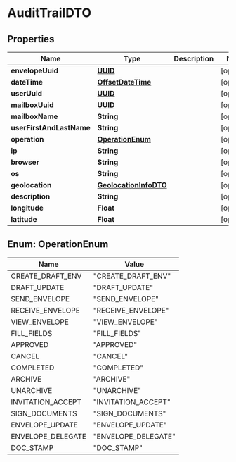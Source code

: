 # AuditTrailDTO

## Properties
Name | Type | Description | Notes
------------ | ------------- | ------------- | -------------
**envelopeUuid** | [**UUID**](UUID.md) |  |  [optional]
**dateTime** | [**OffsetDateTime**](OffsetDateTime.md) |  |  [optional]
**userUuid** | [**UUID**](UUID.md) |  |  [optional]
**mailboxUuid** | [**UUID**](UUID.md) |  |  [optional]
**mailboxName** | **String** |  |  [optional]
**userFirstAndLastName** | **String** |  |  [optional]
**operation** | [**OperationEnum**](#OperationEnum) |  |  [optional]
**ip** | **String** |  |  [optional]
**browser** | **String** |  |  [optional]
**os** | **String** |  |  [optional]
**geolocation** | [**GeolocationInfoDTO**](GeolocationInfoDTO.md) |  |  [optional]
**description** | **String** |  |  [optional]
**longitude** | **Float** |  |  [optional]
**latitude** | **Float** |  |  [optional]

<a name="OperationEnum"></a>
## Enum: OperationEnum
Name | Value
---- | -----
CREATE_DRAFT_ENV | &quot;CREATE_DRAFT_ENV&quot;
DRAFT_UPDATE | &quot;DRAFT_UPDATE&quot;
SEND_ENVELOPE | &quot;SEND_ENVELOPE&quot;
RECEIVE_ENVELOPE | &quot;RECEIVE_ENVELOPE&quot;
VIEW_ENVELOPE | &quot;VIEW_ENVELOPE&quot;
FILL_FIELDS | &quot;FILL_FIELDS&quot;
APPROVED | &quot;APPROVED&quot;
CANCEL | &quot;CANCEL&quot;
COMPLETED | &quot;COMPLETED&quot;
ARCHIVE | &quot;ARCHIVE&quot;
UNARCHIVE | &quot;UNARCHIVE&quot;
INVITATION_ACCEPT | &quot;INVITATION_ACCEPT&quot;
SIGN_DOCUMENTS | &quot;SIGN_DOCUMENTS&quot;
ENVELOPE_UPDATE | &quot;ENVELOPE_UPDATE&quot;
ENVELOPE_DELEGATE | &quot;ENVELOPE_DELEGATE&quot;
DOC_STAMP | &quot;DOC_STAMP&quot;

